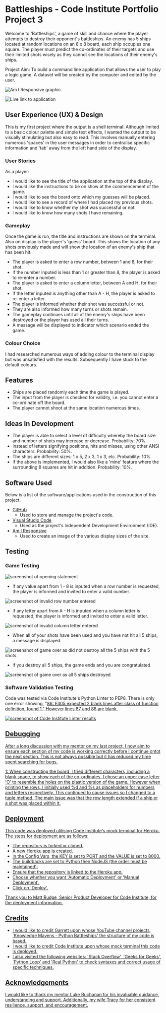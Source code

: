 # **Battleships - Code Institute Portfolio Project 3**

Welcome to 'Battleships', a game of skill and chance where the player attempts to destroy their opponent's battleships.
An enemy has 5 ships located at random locations on an 8 x 8 board, each ship occupies one square. The player must predict the co-ordinates of their targets and use their limited shots wisely as they cannot see the locations of their enemy's ships.

Project Aim: To build a command line application that allows the user to play a logic game. A dataset will be created by the computer and edited by the user.

![Am I Responsive graphic](./assets/).

![Live link to application](https://)

## **User Experience (UX) & Design**

This is my first project where the output is a shell terminal. Although limited to a basic colour palette and simple text effects, I wanted the output to be visually stimulating but also easy to read. This involves manually entering numerous 'spaces' in the user messages in order to centralise specific information and 'tab' away from the left hand side of the display.  

### **User Stories**

As a player:
- I would like to see the title of the application at the top of the display.
- I would like the instructions to be on show at the commencement of the game.
- I would like to see the board onto which my guesses will be placed.
- I would like to see a record of where I had placed my previous shots.
- I would like to know whether my shot was successful or not.
- I would like to know how many shots I have remaining.

### **Gameplay**

Once the game is run, the title and instructions are shown on the terminal. Also on display is the player's 'guess' board.
This shows the location of any shots previously made and will show the location of an enemy's ship that has been hit.

- The player is asked to enter a row number, between 1 and 8, for their shot.
- If the number inputed is less than 1 or greater than 8, the player is asked to re-enter a number. 
- The player is asked to enter a column letter, between A and H, for their shot.
- If the letter inputed is anything other than A - H, the player is asked to re-enter a letter.
- The player is informed whether their shot was successful or not.
- They are also informed how many turns or shots remain.
- The gameplay continues until all of the enemy's ships have been destroyed or the player has used all their turns.
- A message will be displayed to indicator which scenario ended the game.

### **Colour Choice**

I had researched numerous ways of adding colour to the terminal display but was unsatisfied with the results. Subsequently I have stuck to the default colours.


## **Features**

- Ships are placed randomly each time the game is played.
- The input from the player is checked for validity, i.e. you cannot enter a co-ordinate off the board.
- The player cannot shoot at the same location numerous times.

## **Ideas In Development**

- The player is able to select a level of difficulty whereby the board size and number of shots may increase or decrease. Probability: 70%.
- Instead of letters signifying positions, hits and misses, using other ANSI characters. Probability: 50%.
- The ships are different sizes: 1 x 5, 2 x 3, 1 x 3, etc. Probability: 10%.
- If the above is implemented, I would also like a 'mine' feature where the surrounding 8 squares are hit in addition. Probability: 10%.

## **Software Used**

Below is a list of the software/applications used in the construction of this project.

- [GitHub](https://github.com/)
  - Used to store and manage the project's code.
- [Visual Studio Code](https://code.visualstudio.com/)
  - Used as the project's Independent Development Environment (IDE).
- [Am I Responsive](https://ui.dev/amiresponsive)
  - Used to create an image of the various display sizes of the site.

## **Testing**

### **Game Testing**
![screenshot of opening statement](./assets/Opening_stmt.png)

- If any value apart from 1 - 8 is inputed when a row number is requested, the player is informed and invited to enter a valid number.

![screenshot of invalid row number entered](./assets/invalid_row_number.png)

- If any letter apart from A - H is inputed when a column letter is requested, the player is informed and invited to enter a valid letter.

![screenshot of invalid column letter entered](./assets/invalid_column_letter.png)

- When all of your shots have been used and you have not hit all 5 ships, a message is displayed.

![screenshot of game over as did not destroy all the 5 ships with the 5 shots](./assets/out_of_shots.png)

- If you destroy all 5 ships, the game ends and you are congratulated.

![screenshot of game over as all 5 ships destroyed](./assets/congratulations.png)

### Software Validation Testing

Code was tested via Code Institute's Python Linter to PEP8. There is only one error showing, "<u>86<u>: E305 expected 2 blank lines after class of function definition, found 1." However lines 87 and 88 are blank.

![screenshot of Code Institute Linter results](./assets/CI_Linter.png)


## **Debugging**

After a long discussion with my mentor on my last project, I now aim to ensure each section of my code is working correctly before I continue ontot the next section. This is not always possible but it has reduced my time spent searching for bugs.

1: When constructing the board, I tried different characters, including a blank space, to show each of the co-ordinates. I chose an upper case letter 'O' to resemble the holes on the plastic version of the game. However when printing the rows, I initially used %d and %s as placeholders for numbers and letters respectively. This continued to cause issues so I changed to a tuple method. The main issue was that the row length extended if a ship or a shot was placed within it. 

## **Deployment**

This code was deployed utilising Code Institute's mock terminal for Heroku.
The steps for deployment are as follows:
- The repository is forked or cloned.
- A new Heroku app is created.
- In the Config Vars, the KEY is set to PORT and the VALUE is set to 8000.
- The buildbacks are set to Python then NodeJS (the order must be maintained).
- Ensure that the repository is linked to the Heroku app.
- Choose whether you want 'Automatic Deployment' or 'Manual Deployment'.
- Click on 'Deploy'.

Thank you to Matt Rudge, Senior Product Developer for Code Institute, for the deployment information.

## **Credits**

- I would like to credit Garrett upon whose YouTube channel projects, 'Knowledge Mavens - Python Battleships' the structure of my code is based.
- I would like to credit Code Institute upon whose mock terminal this code is deployed.
- I also visited the following websites: 'Stack Overflow', 'Geeks for Geeks', 'Python Loop' and 'Real Python' to check syntaxes and correct usage of specific techniques.

## **Acknowledgements**

I would like to thank my mentor Luke Buchanan for his invaluable guidance, understanding and support. Additionally, my wife Tracy for her consistent resilience, support, and encouragement.
